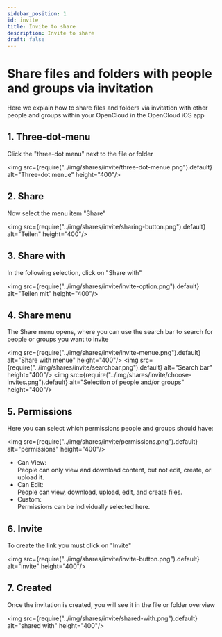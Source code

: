 ```yaml
---
sidebar_position: 1
id: invite
title: Invite to share
description: Invite to share
draft: false
---
```


# Share files and folders with people and groups via invitation

Here we explain how to share files and folders via invitation with other people and groups within your OpenCloud in the OpenCloud iOS app

## 1. Three-dot-menu

Click the "three-dot menu" next to the file or folder

<img src={require("../img/shares/invite/three-dot-menue.png").default} alt="Three-dot menue" height="400"/>

## 2. Share

Now select the menu item "Share"

<img src={require("../img/shares/invite/sharing-button.png").default} alt="Teilen" height="400"/>

## 3. Share with

In the following selection, click on "Share with"

<img src={require("../img/shares/invite/invite-option.png").default} alt="Teilen mit" height="400"/>

## 4. Share menu

The Share menu opens, where you can use the search bar to search for people or groups you want to invite

<img src={require("../img/shares/invite/invite-menue.png").default} alt="Share with menue" height="400"/>
<img src={require("../img/shares/invite/searchbar.png").default} alt="Search bar" height="400"/>
<img src={require("../img/shares/invite/choose-invites.png").default} alt="Selection of people and/or groups" height="400"/>

## 5. Permissions

Here you can select which permissions people and groups should have:

<img src={require("../img/shares/invite/permissions.png").default} alt="permissions" height="400"/>

- Can View:  
  People can only view and download content, but not edit, create, or upload it.
- Can Edit:  
  People can view, download, upload, edit, and create files.
- Custom:  
  Permissions can be individually selected here.

## 6. Invite

To create the link you must click on "Invite"

<img src={require("../img/shares/invite/invite-button.png").default} alt="invite" height="400"/>

## 7. Created

Once the invitation is created, you will see it in the file or folder overview

<img src={require("../img/shares/invite/shared-with.png").default} alt="shared with" height="400"/>
